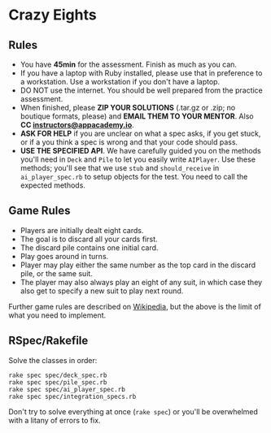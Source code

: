# Crazy Eights

## Rules

* You have **45min** for the assessment. Finish as much as you can.
* If you have a laptop with Ruby installed, please use that in
  preference to a workstation. Use a workstation if you don't have a
  laptop.
* DO NOT use the internet. You should be well prepared from the
  practice assessment.
* When finished, please **ZIP YOUR SOLUTIONS** (.tar.gz or .zip; no
  boutique formats, please) and **EMAIL THEM TO YOUR MENTOR**.  Also
  **CC instructors@appacademy.io**.
* **ASK FOR HELP** if you are unclear on what a spec asks, if you get
  stuck, or if a you think a spec is wrong and that your code should
  pass.
* **USE THE SPECIFIED API**. We have carefully guided you on the methods
  you'll need in `Deck` and `Pile` to let you easily write `AIPlayer`. Use
  these methods; you'll see that we use `stub` and `should_receive` in
  `ai_player_spec.rb` to setup objects for the test. You need to call the
  expected methods.

## Game Rules

* Players are initially dealt eight cards.
* The goal is to discard all your cards first.
* The discard pile contains one initial card.
* Play goes around in turns.
* Player may play either the same number as the top card in the
  discard pile, or the same suit.
* The player may also always play an eight of any suit, in which case
  they also get to specify a new suit to play next round.

Further game rules are described on [Wikipedia][crazy-eight-rules], but the
above is the limit of what you need to implement.

[crazy-eight-rules]: http://en.wikipedia.org/wiki/Crazy_eights

## RSpec/Rakefile

Solve the classes in order:

    rake spec spec/deck_spec.rb
    rake spec spec/pile_spec.rb
    rake spec spec/ai_player_spec.rb
    rake spec spec/integration_specs.rb

Don't try to solve everything at once (`rake spec`) or you'll be overwhelmed
with a litany of errors to fix.
